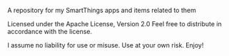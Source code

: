 A repository for my SmartThings apps and items related to them

Licensed under the Apache License, Version 2.0 Feel free to distribute in accordance with the license.

I assume no liability for use or misuse. Use at your own risk. Enjoy!

